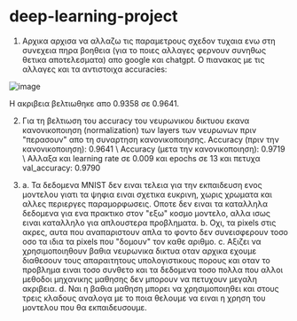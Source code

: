 # deep-learning-project

1. Αρχικα αρχισα να αλλαζω τις παραμετρους σχεδον τυχαια ενω στη συνεχεια πηρα βοηθεια (για το ποιες αλλαγες φερνουν συνηθως θετικα αποτελεσματα) απο google και chatgpt.
Ο πιανακας με τις αλλαγες και τα αντιστοιχα accuracies:

![image](https://github.com/user-attachments/assets/e05954ab-4eb8-4b14-9e5f-c77f465003ea)

Η ακριβεια βελτιωθηκε απο 0.9358 σε 0.9641.


2. Για τη βελτιωση του accuracy του νευρωνικου δικτυου εκανα κανονικοποιηση (normalization) των layers των νευρωνων πριν "περασουν" απο τη συναρτηση κανονικοποιησης.
Αccuracy (πριν την κανονικοποιηση): 0.9641 \\
Αccuracy (μετα την κανονικοποιηση): 0.9719 \\
Αλλαξα και learning rate σε 0.009 και epochs σε 13 και πετυχα val_accuracy: 0.9790


3. a. Τα δεδομενα MNIST δεν ειναι τελεια για την εκπαιδευση ενος μοντελου γιατι τα ψηφια ειναι σχετικα ευκρινη, χωρις χρωματα και αλλες περιεργες παραμορφωσεις. Οποτε δεν ειναι τα καταλληλα δεδομενα για ενα πρακτικο στον "εξω" κοσμο μοντελο, αλλα ισως ειναι καταλληλο για απλουστερα προβληματα.
   b. Οχι, τα pixels στις ακρες, αυτα που αναπαριστουν απλα το φοντο δεν συνεισφερουν τοσο οσο τα ιδια τα pixels που "δομουν" τον καθε αριθμο.
   c. Αξιζει να χρησιμοποιηθουν βαθια νευρωνικα δικτυα οταν αρχικα εχουμε διαθεσουν τους απαραιτητους υπολογιστικους πορους και οταν το προβλημα ειναι τοσο συνθετο και τα δεδομενα τοσο πολλα που αλλοι μεθοδοι μηχανικης μαθησης δεν μπορουν να πετυχουν μεγαλη ακριβεια.
   d. Ναι η βαθια μαθηση μπορει να χρησιμοποιηθει και στους τρεις κλαδους αναλογα με το ποια θελουμε να ειναι η χρηση του μοντελου που θα εκπαιδευσουμε.
